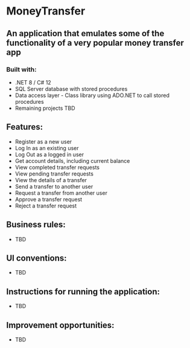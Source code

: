 # MoneyTransfer

## An application that emulates some of the functionality of a very popular money transfer app

### Built with: 
- .NET 8 / C# 12
- SQL Server database with stored procedures
- Data access layer - Class library using ADO.NET to call stored procedures
- Remaining projects TBD

## Features:
- Register as a new user
- Log In as an existing user
- Log Out as a logged in user
- Get account details, including current balance
- View completed transfer requests
- View pending transfer requests
- View the details of a transfer
- Send a transfer to another user
- Request a transfer from another user
- Approve a transfer request
- Reject a transfer request

## Business rules:
- TBD

## UI conventions:
- TBD

## Instructions for running the application:
- TBD

## Improvement opportunities:
- TBD




